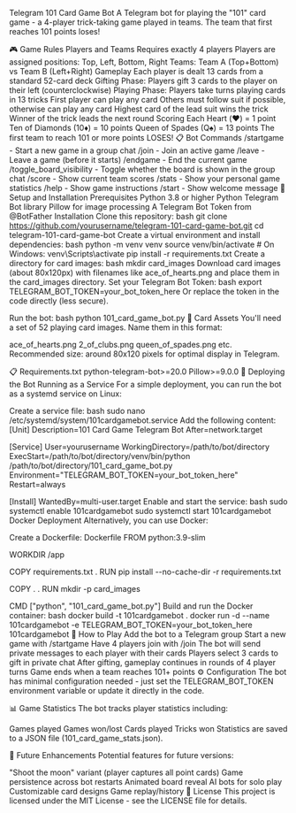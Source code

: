 Telegram 101 Card Game Bot
A Telegram bot for playing the "101" card game - a 4-player trick-taking game played in teams. The team that first reaches 101 points loses!

🎮 Game Rules
Players and Teams
Requires exactly 4 players
Players are assigned positions: Top, Left, Bottom, Right
Teams: Team A (Top+Bottom) vs Team B (Left+Right)
Gameplay
Each player is dealt 13 cards from a standard 52-card deck
Gifting Phase: Players gift 3 cards to the player on their left (counterclockwise)
Playing Phase: Players take turns playing cards in 13 tricks
First player can play any card
Others must follow suit if possible, otherwise can play any card
Highest card of the lead suit wins the trick
Winner of the trick leads the next round
Scoring
Each Heart (♥️) = 1 point
Ten of Diamonds (10♦️) = 10 points
Queen of Spades (Q♠️) = 13 points
The first team to reach 101 or more points LOSES!
📋 Bot Commands
/startgame - Start a new game in a group chat
/join - Join an active game
/leave - Leave a game (before it starts)
/endgame - End the current game
/toggle_board_visibility - Toggle whether the board is shown in the group chat
/score - Show current team scores
/stats - Show your personal game statistics
/help - Show game instructions
/start - Show welcome message
🔧 Setup and Installation
Prerequisites
Python 3.8 or higher
Python Telegram Bot library
Pillow for image processing
A Telegram Bot Token from @BotFather
Installation
Clone this repository:
bash
git clone https://github.com/yourusername/telegram-101-card-game-bot.git
cd telegram-101-card-game-bot
Create a virtual environment and install dependencies:
bash
python -m venv venv
source venv/bin/activate  # On Windows: venv\Scripts\activate
pip install -r requirements.txt
Create a directory for card images:
bash
mkdir card_images
Download card images (about 80x120px) with filenames like ace_of_hearts.png and place them in the card_images directory.
Set your Telegram Bot Token:
bash
export TELEGRAM_BOT_TOKEN=your_bot_token_here
Or replace the token in the code directly (less secure).

Run the bot:
bash
python 101_card_game_bot.py
🎴 Card Assets
You'll need a set of 52 playing card images. Name them in this format:

ace_of_hearts.png
2_of_clubs.png
queen_of_spades.png
etc.
Recommended size: around 80x120 pixels for optimal display in Telegram.

📋 Requirements.txt
python-telegram-bot>=20.0
Pillow>=9.0.0
🚀 Deploying the Bot
Running as a Service
For a simple deployment, you can run the bot as a systemd service on Linux:

Create a service file:
bash
sudo nano /etc/systemd/system/101cardgamebot.service
Add the following content:
[Unit]
Description=101 Card Game Telegram Bot
After=network.target

[Service]
User=yourusername
WorkingDirectory=/path/to/bot/directory
ExecStart=/path/to/bot/directory/venv/bin/python /path/to/bot/directory/101_card_game_bot.py
Environment="TELEGRAM_BOT_TOKEN=your_bot_token_here"
Restart=always

[Install]
WantedBy=multi-user.target
Enable and start the service:
bash
sudo systemctl enable 101cardgamebot
sudo systemctl start 101cardgamebot
Docker Deployment
Alternatively, you can use Docker:

Create a Dockerfile:
Dockerfile
FROM python:3.9-slim

WORKDIR /app

COPY requirements.txt .
RUN pip install --no-cache-dir -r requirements.txt

COPY . .
RUN mkdir -p card_images

CMD ["python", "101_card_game_bot.py"]
Build and run the Docker container:
bash
docker build -t 101cardgamebot .
docker run -d --name 101cardgamebot -e TELEGRAM_BOT_TOKEN=your_bot_token_here 101cardgamebot
🎯 How to Play
Add the bot to a Telegram group
Start a new game with /startgame
Have 4 players join with /join
The bot will send private messages to each player with their cards
Players select 3 cards to gift in private chat
After gifting, gameplay continues in rounds of 4 player turns
Game ends when a team reaches 101+ points
⚙️ Configuration
The bot has minimal configuration needed - just set the TELEGRAM_BOT_TOKEN environment variable or update it directly in the code.

📊 Game Statistics
The bot tracks player statistics including:

Games played
Games won/lost
Cards played
Tricks won
Statistics are saved to a JSON file (101_card_game_stats.json).

🧩 Future Enhancements
Potential features for future versions:

"Shoot the moon" variant (player captures all point cards)
Game persistence across bot restarts
Animated board reveal
AI bots for solo play
Customizable card designs
Game replay/history
📜 License
This project is licensed under the MIT License - see the LICENSE file for details.

